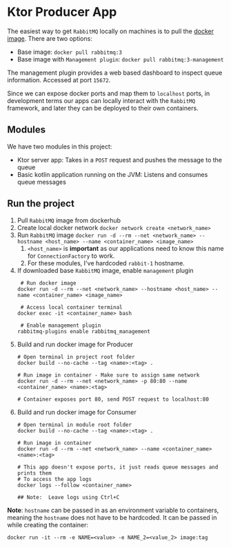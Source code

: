 # Ktor Producer App

The easiest way to get `RabbitMQ` locally on machines is to pull the [docker image](https://hub.docker.com/_/rabbitmq).
There are two options:
- Base image: `docker pull rabbitmq:3`
- Base image with `Management plugin`: `docker pull rabbitmq:3-management`

The management plugin provides a web based dashboard to inspect queue information. Accessed at port `15672`.

Since we can expose docker ports and map them to `localhost` ports, in development terms our apps can locally interact with
the `RabbitMQ` framework, and later they can be deployed to their own containers.

## Modules 

We have two modules in this project: 
- Ktor server app: Takes in a `POST` request and pushes the message to the queue
- Basic kotlin application running on the JVM: Listens and consumes queue messages

## Run the project

1. Pull `RabbitMQ` image from dockerhub
2. Create local docker network `docker network create <network_name>`
3. Run `RabbitMQ` image `docker run -d --rm --net <network_name> --hostname <host_name> --name <container_name> <image_name>`
   1. `<host_name>` is **important** as our applications need to know this name for `ConnectionFactory` to work.
   2. For these modules, I've hardcoded `rabbit-1` hostname.
4. If downloaded base `RabbitMQ` image, enable `management` plugin
   ```
    # Run docker image
   docker run -d --rm --net <network_name> --hostname <host_name> --name <container_name> <image_name>
   
    # Access local container terminal
   docker exec -it <container_name> bash
   
    # Enable management plugin
   rabbitmq-plugins enable rabbitmq_management
    ```
5. Build and run docker image for Producer
    ```
    # Open terminal in project root folder
   docker build --no-cache --tag <name>:<tag> .
   
   # Run image in container - Make sure to assign same network
   docker run -d --rm --net <network_name> -p 80:80 --name <container_name> <name>:<tag>
   
   # Container exposes port 80, send POST request to localhost:80
    ```
6. Build and run docker image for Consumer
    ```
    # Open terminal in module root folder
    docker build --no-cache --tag <name>:<tag> .
    
    # Run image in container
    docker run -d --rm --net <network_name> --name <container_name> <name>:<tag>
    
    # This app doesn't expose ports, it just reads queue messages and prints them
    # To access the app logs
    docker logs --follow <container_name>
   
   ## Note:  Leave logs using Ctrl+C
    ```
   
**Note**: `hostname` can be passed in as an environment variable to containers, meaning the `hostname` does not have to
be hardcoded. It can be passed in while creating the container:
```
docker run -it --rm -e NAME=<value> -e NAME_2=<value_2> image:tag 
```